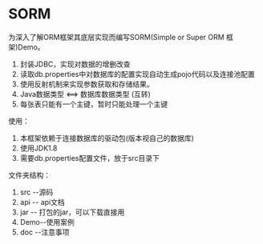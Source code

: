 # SORM
为深入了解ORM框架其底层实现而编写SORM(Simple or Super ORM 框架)Demo。
1. 封装JDBC，实现对数据的增删改查
2. 读取db.properties中对数据库的配置实现自动生成pojo代码以及连接池配置
3. 使用反射机制来实现参数获取和存储结果。
4. Java数据类型 <==> 数据库数据类型  (互转)
5. 每张表只能有一个主键，暂时只能处理一个主键

使用：
1. 本框架依赖于连接数据库的驱动包(版本视自己的数据库)
2. 使用JDK1.8
3. 需要db.properties配置文件，放于src目录下

文件夹结构：
1. src --源码
2. api -- api文档
3. jar -- 打包的jar，可以下载直接用
4. Demo--使用案例
5. doc --注意事项